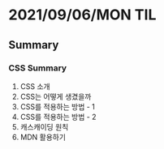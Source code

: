 # 2021/09/06/MON TIL 
## Summary

### CSS Summary
1. CSS 소개
2. CSS는 어떻게 생겼을까
3. CSS를 적용하는 방법 - 1
4. CSS를 적용하는 방법 - 2
5. 캐스캐이딩 원칙
6. MDN 활용하기